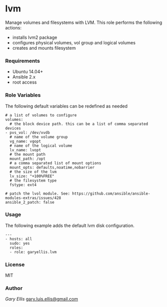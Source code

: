 # lvm
Manage volumes and filesystems with LVM. This role performs the following actions:


 * installs lvm2 package
 * configures physical volumes, vol group and logical volumes
 * creates and mounts filesystem

### Requirements
* Ubuntu 14.04+
* Ansible 2.x
* root access

### Role Variables
The following default variables can be redefined as needed

    # a list of volumes to configure
    volumes:
      # the block device path. this can be a list of comma separated devices
    - pvs_vol: /dev/xvdb
      # name of the volume group
      vg_name: vgopt
      # name of the logical volume
      lv_name: lvopt
      # the mount path
      mount_path: /opt
      # a comma separated list of mount options
      mount_opts: defaults,noatime,nobarrier
      # the size of the lvm
      lv_size: "+100%FREE"
      # the filesystem type
      fstype: ext4

    # patch the lvol module. See: https://github.com/ansible/ansible-modules-extras/issues/428
    ansible_2_patch: false


### Usage
The following example adds the default lvm disk configuration.

    ---
    - hosts: all
      sudo: yes
      roles:
      - role: garyellis.lvm



### License
MIT

### Author
*Gary Ellis* <gary.luis.ellis@gmail.com>
